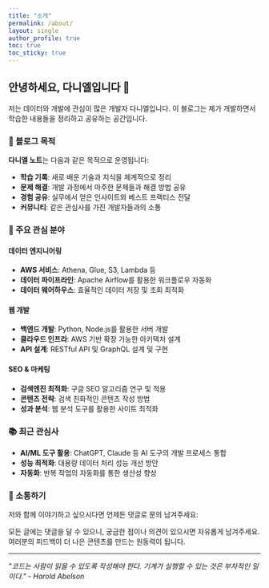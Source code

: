 ```yaml
---
title: "소개"
permalink: /about/
layout: single
author_profile: true
toc: true
toc_sticky: true
---
```


## 안녕하세요, 다니엘입니다 👋

저는 데이터와 개발에 관심이 많은 개발자 다니엘입니다. 이 블로그는 제가 개발하면서 학습한 내용들을 정리하고 공유하는 공간입니다.

### 🎯 블로그 목적

**다니엘 노트**는 다음과 같은 목적으로 운영됩니다:

- **학습 기록**: 새로 배운 기술과 지식을 체계적으로 정리
- **문제 해결**: 개발 과정에서 마주한 문제들과 해결 방법 공유
- **경험 공유**: 실무에서 얻은 인사이트와 베스트 프랙티스 전달
- **커뮤니티**: 같은 관심사를 가진 개발자들과의 소통

### 🔧 주요 관심 분야

#### 데이터 엔지니어링
- **AWS 서비스**: Athena, Glue, S3, Lambda 등
- **데이터 파이프라인**: Apache Airflow를 활용한 워크플로우 자동화
- **데이터 웨어하우스**: 효율적인 데이터 저장 및 조회 최적화

#### 웹 개발
- **백엔드 개발**: Python, Node.js를 활용한 서버 개발
- **클라우드 인프라**: AWS 기반 확장 가능한 아키텍처 설계
- **API 설계**: RESTful API 및 GraphQL 설계 및 구현

#### SEO & 마케팅
- **검색엔진 최적화**: 구글 SEO 알고리즘 연구 및 적용
- **콘텐츠 전략**: 검색 친화적인 콘텐츠 작성 방법
- **성과 분석**: 웹 분석 도구를 활용한 사이트 최적화

### 📚 최근 관심사

- **AI/ML 도구 활용**: ChatGPT, Claude 등 AI 도구의 개발 프로세스 통합
- **성능 최적화**: 대용량 데이터 처리 성능 개선 방안
- **자동화**: 반복 작업의 자동화를 통한 생산성 향상

### 💬 소통하기

저와 함께 이야기하고 싶으시다면 언제든 댓글로 문의 남겨주세요:

모든 글에는 댓글을 달 수 있으니, 궁금한 점이나 의견이 있으시면 자유롭게 남겨주세요. 여러분의 피드백이 더 나은 콘텐츠를 만드는 원동력이 됩니다.

---

*"코드는 사람이 읽을 수 있도록 작성해야 한다. 기계가 실행할 수 있는 것은 부차적인 일이다." - Harold Abelson*